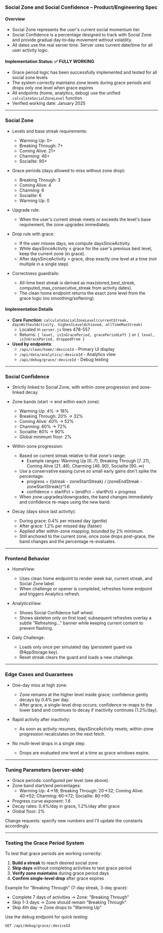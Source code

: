 ### Social Zone and Social Confidence – Product/Engineering Spec

#### Overview
- Social Zone represents the user's current social momentum tier.
- Social Confidence is a percentage designed to track with Social Zone and provide gradual day‑to‑day movement without volatility.
- All dates use the real server time. Server uses current date/time for all user activity logic.

#### Implementation Status: ✅ FULLY WORKING
- Grace period logic has been successfully implemented and tested for all social zone levels
- The system correctly maintains zone levels during grace periods and drops only one level when grace expires
- All endpoints (home, analytics, debug) use the unified `calculateSocialZoneLevel` function
- Verified working date: January 2025

---

### Social Zone

- Levels and base streak requirements:
  - Warming Up: 0+
  - Breaking Through: 7+
  - Coming Alive: 21+
  - Charming: 46+
  - Socialite: 90+

- Grace periods (days allowed to miss without zone drop):
  - Breaking Through: 3
  - Coming Alive: 4
  - Charming: 6
  - Socialite: 6
  - Warming Up: 0

- Upgrade rule:
  - When the user's current streak meets or exceeds the level's base requirement, the zone upgrades immediately.

- Drop rule with grace:
  - If the user misses days, we compute daysSinceActivity.
  - While daysSinceActivity ≤ grace for the user's previous best level, keep the current zone (in grace).
  - After daysSinceActivity > grace, drop exactly one level at a time (not multiple in a single step).

- Correctness guardrails:
  - All-time best streak is derived as max(stored_best_streak, computed_max_consecutive_streak from activity dates).
  - The clean home endpoint returns the exact zone level from the grace logic (no smoothing/softening).

#### Implementation Details
- **Core Function**: `calculateSocialZoneLevel(currentStreak, daysWithoutActivity, highestLevelAchieved, allTimeMaxStreak)`
  - Located in `server.js` lines 478-557
  - Returns: `{ level, isInGracePeriod, gracePeriodLeft }` or `{ level, isInGracePeriod, droppedFrom }`
- **Used by endpoints**:
  - `/api/clean/home/:deviceId` - Primary UI display
  - `/api/data/analytics/:deviceId` - Analytics view
  - `/api/debug/grace/:deviceId` - Debug testing

---

### Social Confidence

- Strictly linked to Social Zone, with within-zone progression and zone-linked decay.
- Zone bands (start → end within each zone):
  - Warming Up: 4% → 18%
  - Breaking Through: 20% → 32%
  - Coming Alive: 40% → 52%
  - Charming: 60% → 72%
  - Socialite: 80% → 90%
  - Global minimum floor: 2%

- Within-zone progression:
  - Based on current streak relative to that zone's range:
    - Example ranges: Warming Up [0..7), Breaking Through [7..21), Coming Alive [21..46), Charming [46..90), Socialite [90..∞)
  - Use a conservative easing curve so small early gains don't spike the percentage:
    - progress = ((streak - zoneStartStreak) / (zoneEndStreak - zoneStartStreak))^1.6
    - confidence = startPct + (endPct − startPct) × progress
  - When zone upgrades/downgrades, the band changes immediately and confidence re-maps using the new band.

- Decay (days since last activity):
  - During grace: 0.4% per missed day (gentle)
  - After grace: 1.2% per missed day (faster)
  - Applied after within-zone mapping; bounded by 2% minimum.
  - Still anchored to the current zone; once zone drops post-grace, the band changes and the percentage re-evaluates.

---

### Frontend Behavior

- HomeView:
  - Uses clean home endpoint to render week bar, current streak, and Social Zone label.
  - When challenge or opener is completed, refreshes home endpoint and triggers Analytics refresh.

- AnalyticsView:
  - Shows Social Confidence half wheel.
  - Shows skeleton only on first load; subsequent refreshes overlay a subtle "Refreshing…" banner while keeping current content to prevent flashing.

- Daily Challenge:
  - Loads only once per simulated day (persistent guard via @AppStorage key).
  - Reset streak clears the guard and loads a new challenge.

---

### Edge Cases and Guarantees

- One-day miss at high zone:
  - Zone remains at the higher level inside grace; confidence gently decays by 0.4% per day.
  - After grace, a single-level drop occurs; confidence re-maps to the lower band and continues to decay if inactivity continues (1.2%/day).

- Rapid activity after inactivity:
  - As soon as activity resumes, daysSinceActivity resets; within-zone progression recalculates on the next fetch.

- No multi-level drops in a single step:
  - Drops are evaluated one level at a time as grace windows expire.

---

### Tuning Parameters (server-side)

- Grace periods: configured per level (see above).
- Zone band start/end percentages:
  - Warming Up: 4→18; Breaking Through: 20→32; Coming Alive: 40→52; Charming: 60→72; Socialite: 80→90
- Progress curve exponent: 1.6
- Decay rates: 0.4%/day in grace, 1.2%/day after grace
- Global floor: 2%

Change requests: specify new numbers and I'll update the constants accordingly.

---

### Testing the Grace Period System

To test that grace periods are working correctly:

1. **Build a streak** to reach desired social zone
2. **Skip days** without completing activities to test grace period
3. **Verify zone maintains** during grace period days
4. **Confirm single-level drop** after grace expires

Example for "Breaking Through" (7-day streak, 3-day grace):
- Complete 7 days of activities → Zone: "Breaking Through"
- Skip 1-3 days → Zone should remain "Breaking Through"
- Skip 4th day → Zone drops to "Warming Up"

Use the debug endpoint for quick testing:
```
GET /api/debug/grace/:deviceId
```
